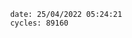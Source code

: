 

                date: 25/04/2022 05:24:21
                cycles: 89160

                         
